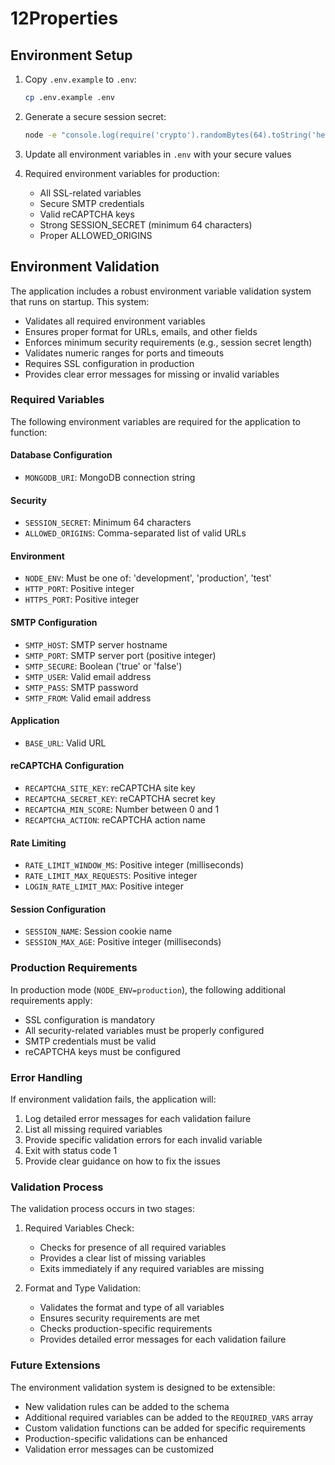 # 12Properties

## Environment Setup

1. Copy `.env.example` to `.env`:
   ```bash
   cp .env.example .env
   ```

2. Generate a secure session secret:
   ```bash
   node -e "console.log(require('crypto').randomBytes(64).toString('hex'))"
   ```

3. Update all environment variables in `.env` with your secure values

4. Required environment variables for production:
   - All SSL-related variables
   - Secure SMTP credentials
   - Valid reCAPTCHA keys
   - Strong SESSION_SECRET (minimum 64 characters)
   - Proper ALLOWED_ORIGINS

## Environment Validation

The application includes a robust environment variable validation system that runs on startup. This system:

- Validates all required environment variables
- Ensures proper format for URLs, emails, and other fields
- Enforces minimum security requirements (e.g., session secret length)
- Validates numeric ranges for ports and timeouts
- Requires SSL configuration in production
- Provides clear error messages for missing or invalid variables

### Required Variables

The following environment variables are required for the application to function:

#### Database Configuration
- `MONGODB_URI`: MongoDB connection string

#### Security
- `SESSION_SECRET`: Minimum 64 characters
- `ALLOWED_ORIGINS`: Comma-separated list of valid URLs

#### Environment
- `NODE_ENV`: Must be one of: 'development', 'production', 'test'
- `HTTP_PORT`: Positive integer
- `HTTPS_PORT`: Positive integer

#### SMTP Configuration
- `SMTP_HOST`: SMTP server hostname
- `SMTP_PORT`: SMTP server port (positive integer)
- `SMTP_SECURE`: Boolean ('true' or 'false')
- `SMTP_USER`: Valid email address
- `SMTP_PASS`: SMTP password
- `SMTP_FROM`: Valid email address

#### Application
- `BASE_URL`: Valid URL

#### reCAPTCHA Configuration
- `RECAPTCHA_SITE_KEY`: reCAPTCHA site key
- `RECAPTCHA_SECRET_KEY`: reCAPTCHA secret key
- `RECAPTCHA_MIN_SCORE`: Number between 0 and 1
- `RECAPTCHA_ACTION`: reCAPTCHA action name

#### Rate Limiting
- `RATE_LIMIT_WINDOW_MS`: Positive integer (milliseconds)
- `RATE_LIMIT_MAX_REQUESTS`: Positive integer
- `LOGIN_RATE_LIMIT_MAX`: Positive integer

#### Session Configuration
- `SESSION_NAME`: Session cookie name
- `SESSION_MAX_AGE`: Positive integer (milliseconds)

### Production Requirements

In production mode (`NODE_ENV=production`), the following additional requirements apply:
- SSL configuration is mandatory
- All security-related variables must be properly configured
- SMTP credentials must be valid
- reCAPTCHA keys must be configured

### Error Handling

If environment validation fails, the application will:
1. Log detailed error messages for each validation failure
2. List all missing required variables
3. Provide specific validation errors for each invalid variable
4. Exit with status code 1
5. Provide clear guidance on how to fix the issues

### Validation Process

The validation process occurs in two stages:
1. Required Variables Check:
   - Checks for presence of all required variables
   - Provides a clear list of missing variables
   - Exits immediately if any required variables are missing

2. Format and Type Validation:
   - Validates the format and type of all variables
   - Ensures security requirements are met
   - Checks production-specific requirements
   - Provides detailed error messages for each validation failure

### Future Extensions

The environment validation system is designed to be extensible:
- New validation rules can be added to the schema
- Additional required variables can be added to the `REQUIRED_VARS` array
- Custom validation functions can be added for specific requirements
- Production-specific validations can be enhanced
- Validation error messages can be customized